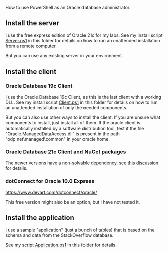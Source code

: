How to use PowerShell as an Oracle database administrator.

## Install the server

I use the free express edition of Oracle 21c for my labs. See my install script [Server.ps1](Server.ps1) in this folder for details on how to run an unattended installation from a remote computer.

But you can use any existing server in your environment.


## Install the client

### Oracle Database 19c Client

I use the Oracle Database 19c Client, as this is the last client with a working DLL. See my install script [Client.ps1](Client.ps1) in this folder for details on how to run an unattended installation of only the needed components.

But you can also use other ways to install the client. If you are unsure what components to install, just install all of them. If the oracle client is automatically installed by a software distribution tool, test if the file "Oracle.ManagedDataAccess.dll" is present in the path "odp.net\managed\common" in your oracle home.

### Oracle Database 21c Client and NuGet packages

The newer versions have a non-solvable dependency, see [this discussion](https://community.oracle.com/tech/developers/discussion/4502297) for details.

### dotConnect for Oracle 10.0 Express

https://www.devart.com/dotconnect/oracle/

This free version might also be an option, but I have not tested it.


## Install the application

I use a sample "application" (just a bunch of tables) that is based on the schema and data from the StackOverflow database.

See my script [Application.ps1](Application.ps1) in this folder for details.
